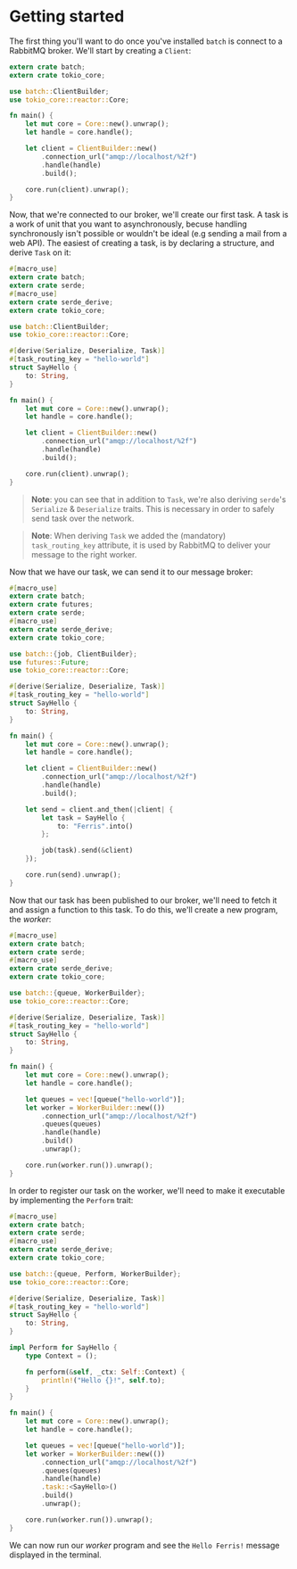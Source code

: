 # Getting started

The first thing you'll want to do once you've installed `batch` is connect to a RabbitMQ broker. We'll start by creating a `Client`:

```rust
extern crate batch;
extern crate tokio_core;

use batch::ClientBuilder;
use tokio_core::reactor::Core;

fn main() {
    let mut core = Core::new().unwrap();
    let handle = core.handle();

    let client = ClientBuilder::new()
        .connection_url("amqp://localhost/%2f")
        .handle(handle)
        .build();

    core.run(client).unwrap();
}
```

Now, that we're connected to our broker, we'll create our first task. A task is a work of unit that you want to asynchronously, becuse handling synchronously isn't possible or wouldn't be ideal (e.g sending a mail from a web API). The easiest of creating a task, is by declaring a structure, and derive `Task` on it:

```rust
#[macro_use]
extern crate batch;
extern crate serde;
#[macro_use]
extern crate serde_derive;
extern crate tokio_core;

use batch::ClientBuilder;
use tokio_core::reactor::Core;

#[derive(Serialize, Deserialize, Task)]
#[task_routing_key = "hello-world"]
struct SayHello {
    to: String,
}

fn main() {
    let mut core = Core::new().unwrap();
    let handle = core.handle();

    let client = ClientBuilder::new()
        .connection_url("amqp://localhost/%2f")
        .handle(handle)
        .build();

    core.run(client).unwrap();
}
```

> **Note**: you can see that in addition to `Task`, we're also deriving `serde`'s `Serialize` & `Deserialize` traits. This is necessary in order to safely send task over the network.

> **Note**: When deriving `Task` we added the (mandatory) `task_routing_key` attribute, it is used by RabbitMQ to deliver your message to the right worker.

Now that we have our task, we can send it to our message broker:

```rust
#[macro_use]
extern crate batch;
extern crate futures;
extern crate serde;
#[macro_use]
extern crate serde_derive;
extern crate tokio_core;

use batch::{job, ClientBuilder};
use futures::Future;
use tokio_core::reactor::Core;

#[derive(Serialize, Deserialize, Task)]
#[task_routing_key = "hello-world"]
struct SayHello {
    to: String,
}

fn main() {
    let mut core = Core::new().unwrap();
    let handle = core.handle();

    let client = ClientBuilder::new()
        .connection_url("amqp://localhost/%2f")
        .handle(handle)
        .build();

    let send = client.and_then(|client| {
        let task = SayHello {
            to: "Ferris".into()
        };

        job(task).send(&client)
    });

    core.run(send).unwrap();
}
```

Now that our task has been published to our broker, we'll need to fetch it and assign a function to this task. To do this, we'll create a new program, the *worker*:

```rust
#[macro_use]
extern crate batch;
extern crate serde;
#[macro_use]
extern crate serde_derive;
extern crate tokio_core;

use batch::{queue, WorkerBuilder};
use tokio_core::reactor::Core;

#[derive(Serialize, Deserialize, Task)]
#[task_routing_key = "hello-world"]
struct SayHello {
    to: String,
}

fn main() {
    let mut core = Core::new().unwrap();
    let handle = core.handle();

    let queues = vec![queue("hello-world")];
    let worker = WorkerBuilder::new(())
        .connection_url("amqp://localhost/%2f")
        .queues(queues)
        .handle(handle)
        .build()
        .unwrap();

    core.run(worker.run()).unwrap();
}
```

In order to register our task on the worker, we'll need to make it executable by implementing the `Perform` trait:

```rust
#[macro_use]
extern crate batch;
extern crate serde;
#[macro_use]
extern crate serde_derive;
extern crate tokio_core;

use batch::{queue, Perform, WorkerBuilder};
use tokio_core::reactor::Core;

#[derive(Serialize, Deserialize, Task)]
#[task_routing_key = "hello-world"]
struct SayHello {
    to: String,
}

impl Perform for SayHello {
    type Context = ();

    fn perform(&self, _ctx: Self::Context) {
        println!("Hello {}!", self.to);
    }
}

fn main() {
    let mut core = Core::new().unwrap();
    let handle = core.handle();

    let queues = vec![queue("hello-world")];
    let worker = WorkerBuilder::new(())
        .connection_url("amqp://localhost/%2f")
        .queues(queues)
        .handle(handle)
        .task::<SayHello>()
        .build()
        .unwrap();

    core.run(worker.run()).unwrap();
}
```

We can now run our *worker* program and see the `Hello Ferris!` message displayed in the terminal.


